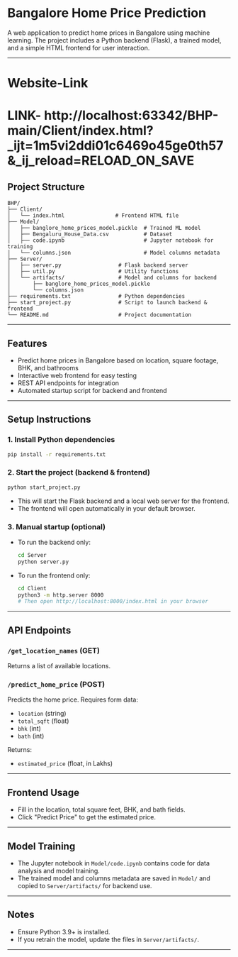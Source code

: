 # Bangalore Home Price Prediction

A web application to predict home prices in Bangalore using machine learning. The project includes a Python backend (Flask), a trained model, and a simple HTML frontend for user interaction.

---
# Website-Link

# LINK- http://localhost:63342/BHP-main/Client/index.html?_ijt=1m5vi2ddi01c6469o45ge0th57&_ij_reload=RELOAD_ON_SAVE


## Project Structure

```
BHP/
├── Client/
│   └── index.html                # Frontend HTML file
├── Model/
│   ├── banglore_home_prices_model.pickle  # Trained ML model
│   ├── Bengaluru_House_Data.csv           # Dataset
│   ├── code.ipynb                         # Jupyter notebook for training
│   └── columns.json                       # Model columns metadata
├── Server/
│   ├── server.py                  # Flask backend server
│   ├── util.py                    # Utility functions
│   └── artifacts/                 # Model and columns for backend
│       ├── banglore_home_prices_model.pickle
│       └── columns.json
├── requirements.txt               # Python dependencies
├── start_project.py               # Script to launch backend & frontend
└── README.md                      # Project documentation
```

---

## Features
- Predict home prices in Bangalore based on location, square footage, BHK, and bathrooms
- Interactive web frontend for easy testing
- REST API endpoints for integration
- Automated startup script for backend and frontend

---

## Setup Instructions

### 1. Install Python dependencies

```sh
pip install -r requirements.txt
```

### 2. Start the project (backend & frontend)

```sh
python start_project.py
```
- This will start the Flask backend and a local web server for the frontend.
- The frontend will open automatically in your default browser.

### 3. Manual startup (optional)
- To run the backend only:
  ```sh
  cd Server
  python server.py
  ```
- To run the frontend only:
  ```sh
  cd Client
  python3 -m http.server 8000
  # Then open http://localhost:8000/index.html in your browser
  ```

---

## API Endpoints

### `/get_location_names` (GET)
Returns a list of available locations.

### `/predict_home_price` (POST)
Predicts the home price. Requires form data:
- `location` (string)
- `total_sqft` (float)
- `bhk` (int)
- `bath` (int)

Returns:
- `estimated_price` (float, in Lakhs)

---

## Frontend Usage
- Fill in the location, total square feet, BHK, and bath fields.
- Click "Predict Price" to get the estimated price.

---

## Model Training
- The Jupyter notebook in `Model/code.ipynb` contains code for data analysis and model training.
- The trained model and columns metadata are saved in `Model/` and copied to `Server/artifacts/` for backend use.

---

## Notes
- Ensure Python 3.9+ is installed.
- If you retrain the model, update the files in `Server/artifacts/`.

---


